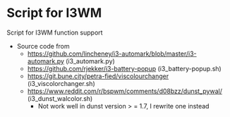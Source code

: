 # Script for I3WM
Script for I3WM function support
- Source code from
    - https://github.com/lincheney/i3-automark/blob/master/i3-automark.py (i3_automark.py)
    - https://github.com/rjekker/i3-battery-popup (i3_battery-popup.sh)
    - https://git.bune.city/petra-fied/viscolourchanger (i3_viscolorchanger.sh)
    - https://www.reddit.com/r/bspwm/comments/d08bzz/dunst_pywal/ (i3_dunst_walcolor.sh)
        - Not work well in dunst version > = 1.7, I rewrite one instead

